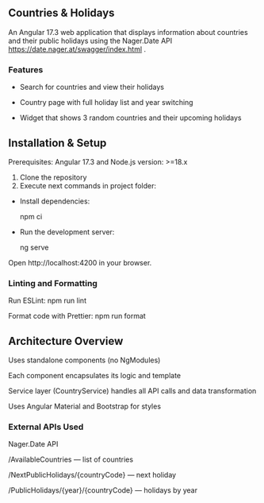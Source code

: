 ## Countries & Holidays

An Angular 17.3 web application that displays information about countries and their public holidays using the Nager.Date API https://date.nager.at/swagger/index.html
.

### Features

* Search for countries and view their holidays

*  Country page with full holiday list and year switching 

*  Widget that shows 3 random countries and their upcoming holidays


## Installation & Setup

Prerequisites: Angular 17.3 and Node.js version: >=18.x

1. Clone the repository
2. Execute next commands in project folder:
* Install dependencies:

    npm ci

* Run the development server:

    ng serve


Open http://localhost:4200 in your browser.

### Linting and Formatting
Run ESLint: npm run lint

Format code with Prettier: npm run format

## Architecture Overview

Uses standalone components (no NgModules)

Each component encapsulates its logic and template

Service layer (CountryService) handles all API calls and data transformation

Uses Angular Material and Bootstrap for styles


### External APIs Used

Nager.Date API

/AvailableCountries — list of countries

/NextPublicHolidays/{countryCode} — next holiday

/PublicHolidays/{year}/{countryCode} — holidays by year


